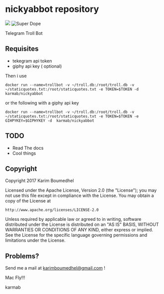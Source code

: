 # nickyabbot repository

[![](https://images.microbadger.com/badges/image/karmab/nickyabbot.svg)](https://microbadger.com/images/karmab/nickyabbot "Get your own image badge on microbadger.com")
![Super Dope](https://img.shields.io/badge/karmab-super%20dope-b9f2ff.svg)

Telegram Troll Bot

## Requisites

- tekegram api token
- giphy api key ( optional)

Then i use 

```
docker run --name=trollbot -v ~/troll.db:/root/troll.db -v ~/staticquotes.txt:/root/staticquotes.txt -e TOKEN=$TOKEN -d  karmab/nickyabbot
```

or the following with a giphy api key

```
docker run --name=trollbot -v ~/troll.db:/root/troll.db -v ~/staticquotes.txt:/root/staticquotes.txt -e TOKEN=$TOKEN -e GIHPYKEY=$GIPHYKEY -d  karmab/nickyabbot
```

## TODO

- Read The docs
- Cool things

## Copyright

Copyright 2017 Karim Boumedhel

Licensed under the Apache License, Version 2.0 (the "License");
you may not use this file except in compliance with the License.
You may obtain a copy of the License at

    http://www.apache.org/licenses/LICENSE-2.0

Unless required by applicable law or agreed to in writing, software
distributed under the License is distributed on an "AS IS" BASIS,
WITHOUT WARRANTIES OR CONDITIONS OF ANY KIND, either express or implied.
See the License for the specific language governing permissions and
limitations under the License.

## Problems?

Send me a mail at [karimboumedhel@gmail.com](mailto:karimboumedhel@gmail.com) !

Mac Fly!!!

karmab
